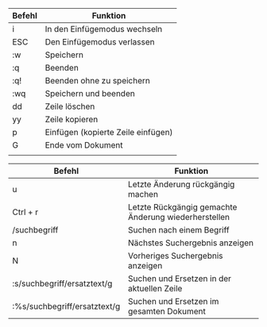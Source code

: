 
| Befehl | Funktion                           |
| ------ | ---------------------------------- |
| i      | In den Einfügemodus wechseln       |
| ESC    | Den Einfügemodus verlassen         |
| :w     | Speichern                          |
| :q     | Beenden                            |
| :q!    | Beenden ohne zu speichern          |
| :wq    | Speichern und beenden              |
| dd     | Zeile löschen                      |
| yy     | Zeile kopieren                     |
| p      | Einfügen (kopierte Zeile einfügen) |
| G      | Ende vom Dokument                  |
|        |                                    |

| Befehl | Funktion                           |
| ------ | ---------------------------------- |
| u      | Letzte Änderung rückgängig machen   |
| Ctrl + r | Letzte Rückgängig gemachte Änderung wiederherstellen |
| /suchbegriff | Suchen nach einem Begriff         |
| n      | Nächstes Suchergebnis anzeigen      |
| N      | Vorheriges Suchergebnis anzeigen    |
| :s/suchbegriff/ersatztext/g | Suchen und Ersetzen in der aktuellen Zeile |
| :%s/suchbegriff/ersatztext/g | Suchen und Ersetzen im gesamten Dokument |
